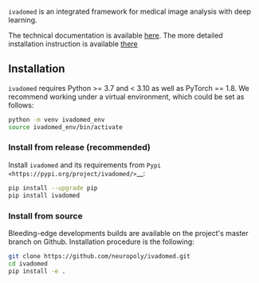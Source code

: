 `ivadomed` is an integrated framework for medical image analysis with deep learning.

The technical documentation is available [here](https://ivadomed.org).  The more detailed installation instruction is available [there](https://ivadomed.org/installation.html)

## Installation

``ivadomed`` requires Python >= 3.7 and < 3.10 as well as PyTorch == 1.8. We recommend working under a virtual environment, which could be set as follows:

```bash
python -m venv ivadomed_env
source ivadomed_env/bin/activate
```

### Install from release (recommended)

Install ``ivadomed`` and its requirements from `Pypi <https://pypi.org/project/ivadomed/>`__:

```bash
pip install --upgrade pip
pip install ivadomed
```

### Install from source

Bleeding-edge developments builds are available on the project's master branch on Github. Installation procedure is the following:

```bash
git clone https://github.com/neuropoly/ivadomed.git
cd ivadomed
pip install -e .
```


